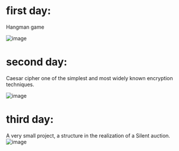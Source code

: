 # first day:
Hangman game

![image](https://user-images.githubusercontent.com/52218796/222147706-bec7dcc2-0d7e-40fb-9bc9-c36789f585f4.png)

# second day:
Caesar cipher one of the simplest and most widely known encryption techniques.

![image](https://user-images.githubusercontent.com/52218796/222584324-84d570de-e0b3-40f6-b608-d737fd12f1d8.png)

# third day:

A very small project, a structure in the realization of a Silent auction.
![image](https://user-images.githubusercontent.com/52218796/222720140-fde4508f-ad5d-4978-823e-a6265c2dc02b.png)
